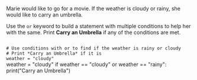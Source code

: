 Marie would like to go for a movie. If the weather is cloudy or rainy, she would like to carry an umbrella.

Use the `or` keyword to build a statement with multiple conditions to help her with the same. Print **Carry an Umbrella** if any of the conditions are met.

<Editor lang="python" type="exercise">
<code>
# Use conditions with or to find if the weather is rainy or cloudy
# Print *Carry an Umbrella* if it is
weather = "cloudy"
</code>

<solution>
weather = "cloudy"
if weather == "cloudy" or weather == "rainy":
  print("Carry an Umbrella")
</solution>
</Editor>